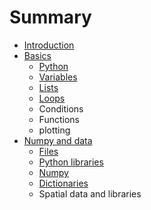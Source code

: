 # Summary

* [Introduction](README.md)
* [Basics](part1/readme.md)
   * [Python](part1/pythonmd.md)
   * [Variables](part1/variables.md)
   * [Lists](part1/lists.md)
   * [Loops](part1/testfilemd.md)
   * Conditions
   * Functions
   * plotting
* [Numpy and data](part2/readmemd.md)
   * [Files](part2/files.md)
   * [Python libraries](part2/libraries.md)
   * [Numpy](part2/numpy.md)
   * [Dictionaries](part2/dictionaries.md)
   * Spatial data and libraries

